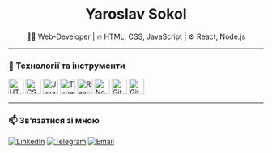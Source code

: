 <h1 align="center">Yaroslav Sokol</h1>

<p align="center">
  🧑‍💻 Web-Developer | 🔥 HTML, CSS, JavaScript | ⚙️ React, Node.js
</p>

---

### 🧰 Технології та інструменти

<p align="left">
  <img src="https://cdn.jsdelivr.net/gh/devicons/devicon/icons/html5/html5-original.svg" height="30" alt="HTML5" />
  <img src="https://cdn.jsdelivr.net/gh/devicons/devicon/icons/css3/css3-original.svg" height="30" alt="CSS3" />
  <img src="https://cdn.jsdelivr.net/gh/devicons/devicon/icons/javascript/javascript-original.svg" height="30" alt="JavaScript" />
  <img src="https://cdn.jsdelivr.net/gh/devicons/devicon/icons/typescript/typescript-original.svg" height="30" alt="TypeScript" />
  <img src="https://cdn.jsdelivr.net/gh/devicons/devicon/icons/react/react-original.svg" height="30" alt="React" />
  <img src="https://cdn.jsdelivr.net/gh/devicons/devicon/icons/nodejs/nodejs-original.svg" height="30" alt="Node.js" />
  <img src="https://cdn.jsdelivr.net/gh/devicons/devicon/icons/git/git-original.svg" height="30" alt="Git" />
  <img src="https://cdn.jsdelivr.net/gh/devicons/devicon/icons/github/github-original.svg" height="30" alt="GitHub" />
</p>

---

### 📫 Зв’язатися зі мною

[![LinkedIn](https://img.shields.io/badge/-LinkedIn-blue?style=flat&logo=linkedin&logoColor=white)](https://www.linkedin.com/in/your-profile)
[![Telegram](https://img.shields.io/badge/-Telegram-2CA5E0?style=flat&logo=telegram&logoColor=white)](https://t.me/your_telegram)
[![Email](https://img.shields.io/badge/-Email-D14836?style=flat&logo=gmail&logoColor=white)](yaroslavsokol55@gmail.com)
